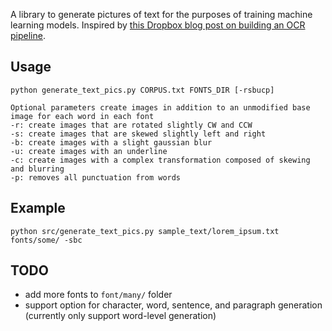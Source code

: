 A library to generate pictures of text for the purposes of training machine learning models. Inspired by [this Dropbox blog post on building an OCR pipeline](https://blogs.dropbox.com/tech/2017/04/creating-a-modern-ocr-pipeline-using-computer-vision-and-deep-learning/).

## Usage
```
python generate_text_pics.py CORPUS.txt FONTS_DIR [-rsbucp]

Optional parameters create images in addition to an unmodified base image for each word in each font
-r: create images that are rotated slightly CW and CCW
-s: create images that are skewed slightly left and right
-b: create images with a slight gaussian blur
-u: create images with an underline
-c: create images with a complex transformation composed of skewing and blurring
-p: removes all punctuation from words
```

## Example
```
python src/generate_text_pics.py sample_text/lorem_ipsum.txt fonts/some/ -sbc
```

## TODO
* add more fonts to `font/many/` folder
* support option for character, word, sentence, and paragraph generation (currently only support word-level generation)
